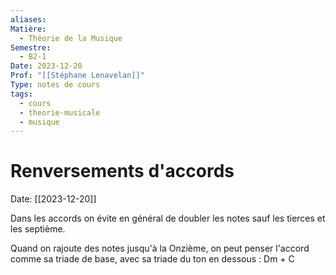 ```yaml
---
aliases:
Matière:
  - Théorie de la Musique
Semestre:
  - B2-1
Date: 2023-12-20
Prof: "[[Stéphane Lenavelan]]"
Type: notes de cours
tags:
  - cours
  - theorie-musicale
  - musique
---
```

# Renversements d'accords
Date: [[2023-12-20]] 

Dans les accords on évite en général de doubler les notes sauf les tierces et les septième. 

Quand on rajoute des notes jusqu'à la Onzième, on peut penser l'accord comme sa triade de base, avec sa triade du ton en dessous : Dm + C

